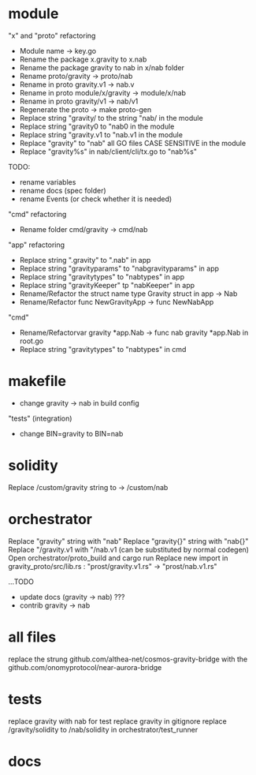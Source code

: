 # module

"x" and "proto" refactoring

* Module name -> key.go
* Rename the package x.gravity to x.nab
* Rename the package gravity to nab in x/nab folder
* Rename proto/gravity -> proto/nab
* Rename in proto gravity.v1 -> nab.v
* Rename in proto module/x/gravity -> module/x/nab
* Rename in proto gravity/v1 -> nab/v1
* Regenerate the proto -> make proto-gen
* Replace string "gravity/ to the string "nab/ in the module
* Replace string "gravity0 to "nab0 in the module
* Replace string "gravity.v1 to "nab.v1 in the module
* Replace "gravity" to "nab" all GO files CASE SENSITIVE in the module
* Replace "gravity%s" in nab/client/cli/tx.go to "nab%s"

TODO:
- rename variables
- rename docs (spec folder)
- rename Events (or check whether it is needed)

"cmd" refactoring

* Rename folder cmd/gravity -> cmd/nab

"app" refactoring

* Replace string ".gravity" to ".nab" in app
* Replace string "gravityparams" to "nabgravityparams" in app
* Replace string "gravitytypes" to "nabtypes" in app
* Replace string "gravityKeeper" tp "nabKeeper" in app
* Rename/Refactor the struct name type Gravity struct in app -> Nab
* Rename/Refactor func NewGravityApp -> func NewNabApp

"cmd"

* Rename/Refactorvar gravity *app.Nab -> func nab gravity *app.Nab in root.go
* Replace string "gravitytypes" to "nabtypes" in cmd

# makefile

* change gravity -> nab in build config

"tests" (integration)

* change BIN=gravity to BIN=nab

# solidity

Replace /custom/gravity string to -> /custom/nab

# orchestrator

Replace "gravity" string with "nab"
Replace "gravity{}" string with "nab{}"
Replace "/gravity.v1 with "/nab.v1   (can be substituted by normal codegen)
Open orchestrator/proto_build  and cargo run
Replace new import in  gravity_proto/src/lib.rs  : "prost/gravity.v1.rs" -> "prost/nab.v1.rs"

...TODO

* update docs (gravity -> nab) ???
* contrib gravity -> nab

# all files

replace the strung github.com/althea-net/cosmos-gravity-bridge with the github.com/onomyprotocol/near-aurora-bridge

# tests

replace gravity with nab for test
replace gravity in gitignore
replace /gravity/solidity to /nab/solidity in orchestrator/test_runner

# docs
